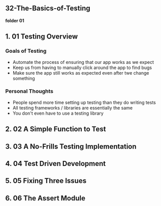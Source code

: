 ## 32-The-Basics-of-Testing

**folder 01**

## 1. 01 Testing Overview

### Goals of Testing

- Automate the process of ensuring that our app works as we expect
- Keep us from having to manually click around the app to find bugs
- Make sure the app still works as expected even after twe change something

### Personal Thoughts

- People spend more time setting up testing than they do writing tests
- All testing frameworks / libraries are essentially the same
- You don't even have to use a testing library

## 2. 02 A Simple Function to Test

## 3. 03 A No-Frills Testing Implementation

## 4. 04 Test Driven Development

## 5. 05 Fixing Three Issues

## 6. 06 The Assert Module